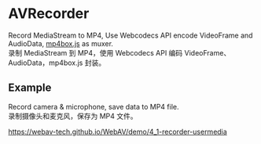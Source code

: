 # AVRecorder

Record MediaStream to MP4, Use Webcodecs API encode VideoFrame and AudioData, [mp4box.js](https://github.com/gpac/mp4box.js) as muxer.  
录制 MediaStream 到 MP4，使用 Webcodecs API 编码 VideoFrame、AudioData，mp4box.js 封装。

## Example

Record camera & microphone, save data to MP4 file.  
录制摄像头和麦克风，保存为 MP4 文件。

<https://webav-tech.github.io/WebAV/demo/4_1-recorder-usermedia>
